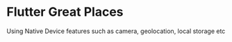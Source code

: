 Flutter Great Places
===========================================

Using Native Device features such as camera, geolocation, local storage etc
